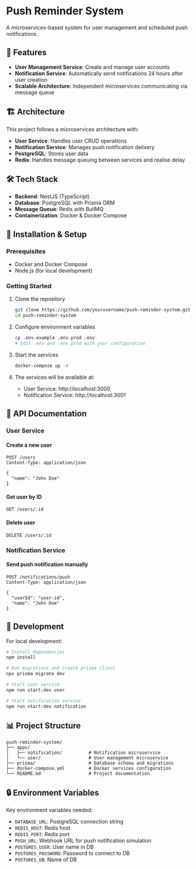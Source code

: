 # Push Reminder System

A microservices-based system for user management and scheduled push notifications.

## 🚀 Features

- **User Management Service**: Create and manage user accounts
- **Notification Service**: Automatically send notifications 24 hours after user creation
- **Scalable Architecture**: Independent microservices communicating via message queue

## 🏗️ Architecture

This project follows a microservices architecture with:

- **User Service**: Handles user CRUD operations
- **Notification Service**: Manages push notification delivery
- **PostgreSQL**: Stores user data
- **Redis**: Handles message queuing between services and realise delay

## 🛠️ Tech Stack

- **Backend**: NestJS (TypeScript)
- **Database**: PostgreSQL with Prisma ORM
- **Message Queue**: Redis with BullMQ
- **Containerization**: Docker & Docker Compose

## 🔧 Installation & Setup

### Prerequisites

- Docker and Docker Compose
- Node.js (for local development)

### Getting Started

1. Clone the repository
   ```bash
   git clone https://github.com/yourusername/push-reminder-system.git
   cd push-reminder-system
   ```

2. Configure environment variables
   ```bash
   cp .env.example .env.prod .env
   # Edit .env and .env.prod with your configuration
   ```

3. Start the services
   ```bash
   docker-compose up -d
   ```

4. The services will be available at:
   - User Service: http://localhost:3000
   - Notification Service: http://localhost:3001

## 📝 API Documentation

### User Service

#### Create a new user
```http
POST /users
Content-Type: application/json

{
  "name": "John Doe"
}
```

#### Get user by ID
```http
GET /users/:id
```

#### Delete user
```http
DELETE /users/:id
```

### Notification Service

#### Send push notification manually
```http
POST /notifications/push
Content-Type: application/json

{
  "userId": "user-id",
  "name": "John Doe"
}
```

## 🧪 Development

For local development:

```bash
# Install dependencies
npm install

# Run migrations and create prisma client
npx prisma migrate dev

# Start user service
npm run start:dev user

# Start notification service
npm run start:dev notification
```

## 📊 Project Structure

```
push-reminder-system/
├── apps/
│   ├── notification/          # Notification microservice
│   └── user/                  # User management microservice
├── prisma/                    # Database schema and migrations
├── docker-compose.yml         # Docker services configuration
└── README.md                  # Project documentation
```

## 🔒 Environment Variables

Key environment variables needed:

- `DATABASE_URL`: PostgreSQL connection string
- `REDIS_HOST`: Redis host
- `REDIS_PORT`: Redis port
- `PUSH_URL`: Webhook URL for push notification simulation
- `POSTGRES_USER`: User name in DB
- `POSTGRES_PASSWORD`: Password to connect to DB
- `POSTGRES_DB`: Name of DB